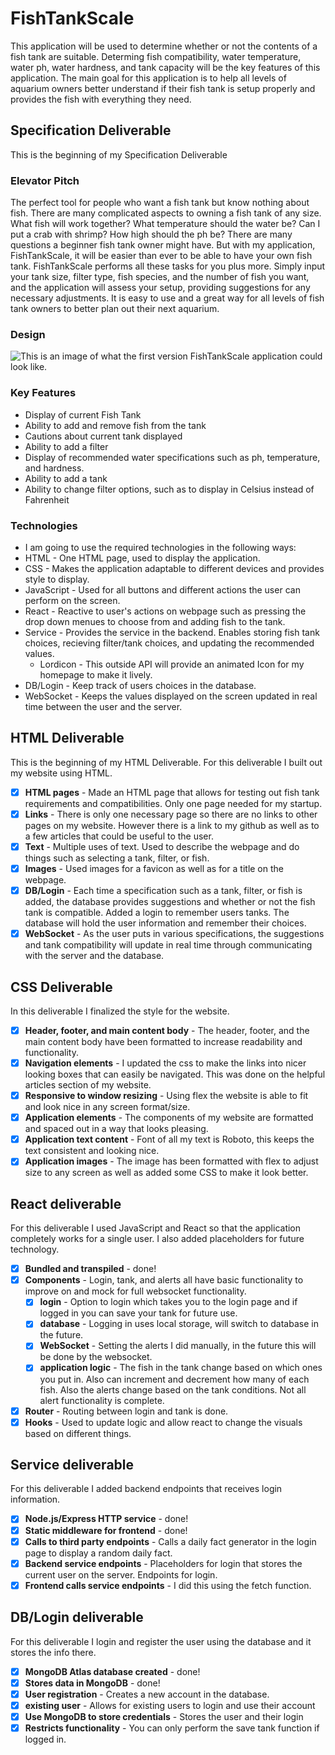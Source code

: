 # FishTankScale
This application will be used to determine whether or not the contents of a fish tank are suitable. Determing fish compatibility, water temperature, water ph, water hardness, and tank capacity will be the key features of this application. The main goal for this application is to help all levels of aquarium owners better understand if their fish tank is setup properly and provides the fish with everything they need.
## Specification Deliverable
This is the beginning of my Specification Deliverable
### Elevator Pitch
The perfect tool for people who want a fish tank but know nothing about fish. There are many complicated aspects to owning a fish tank of any size. What fish will work together? What temperature should the water be? Can I put a crab with shrimp? How high should the ph be? There are many questions a beginner fish tank owner might have. But with my application, FishTankScale, it will be easier than ever to be able to have your own fish tank. FishTankScale performs all these tasks for you plus more. Simply input your tank size, filter type, fish species, and the number of fish you want, and the application will assess your setup, providing suggestions for any necessary adjustments. It is easy to use and a great way for all levels of fish tank owners to better plan out their next aquarium.
### Design
![This is an image of what the first version FishTankScale application could look like.](https://github.com/kobycut/startup/blob/main/Screenshot%202024-09-10%20190151.png)
### Key Features
+ Display of current Fish Tank
+ Ability to add and remove fish from the tank
+ Cautions about current tank displayed
+ Ability to add a filter
+ Display of recommended water specifications such as ph, temperature, and hardness.
+ Ability to add a tank
+ Ability to change filter options, such as to display in Celsius instead of Fahrenheit
### Technologies
+ I am going to use the required technologies in the following ways:
+ HTML - One HTML page, used to display the application.
+ CSS - Makes the application adaptable to different devices and provides style to display.
+ JavaScript - Used for all buttons and different actions the user can perform on the screen.
+ React - Reactive to user's actions on webpage such as pressing the drop down menues to choose from and adding fish to the tank.
+ Service - Provides the service in the backend. Enables storing fish tank choices, recieving filter/tank choices, and updating the recommended values.
  - Lordicon - This outside API will provide an animated Icon for my homepage to make it lively.
+ DB/Login - Keep track of users choices in the database.
+ WebSocket - Keeps the values displayed on the screen updated in real time between the user and the server.
## HTML Deliverable
This is the beginning of my HTML Deliverable.
For this deliverable I built out my website using HTML.
- [x] **HTML pages** - Made an HTML page that allows for testing out fish tank requirements and compatibilities. Only one page needed for my startup.
- [x] **Links** - There is only one necessary page so there are no links to other pages on my website. However there is a link to my github as well as to a few articles that could be useful to the user.
- [x] **Text** - Multiple uses of text. Used to describe the webpage and do things such as selecting a tank, filter, or fish.
- [x] **Images** - Used images for a favicon as well as for a title on the webpage.
- [x] **DB/Login** - Each time a specification such as a tank, filter, or fish is added, the database provides suggestions and whether or not the fish tank is compatible. Added a login to remember users tanks. The database will hold the user information and remember their choices.
- [x] **WebSocket** - As the user puts in various specifications, the suggestions and tank compatibility will update in real time through communicating with the server and the database.
## CSS Deliverable
In this deliverable I finalized the style for the website.
- [x] **Header, footer, and main content body** - The header, footer, and the main content body have been formatted to increase readability and functionality.
- [x] **Navigation elements** - I updated the css to make the links into nicer looking boxes that can easily be navigated. This was done on the helpful articles section of my website.
- [x] **Responsive to window resizing** - Using flex the website is able to fit and look nice in any screen format/size.
- [x] **Application elements** - The components of my website are formatted and spaced out in a way that looks pleasing.
- [x] **Application text content** - Font of all my text is Roboto, this keeps the text consistent and looking nice.
- [x] **Application images** - The image has been formatted with flex to adjust size to any screen as well as added some CSS to make it look better. 

## React deliverable

For this deliverable I used JavaScript and React so that the application completely works for a single user. I also added placeholders for future technology.

- [x] **Bundled and transpiled** - done!
- [x] **Components** - Login, tank, and alerts all have basic functionality to improve on and mock for full websocket functionality.
  - [x] **login** - Option to login which takes you to the login page and if logged in you can save your tank for future use.
  - [x] **database** - Logging in uses local storage, will switch to database in the future.
  - [x] **WebSocket** - Setting the alerts I did manually, in the future this will be done by the websocket.
  - [x] **application logic** - The fish in the tank change based on which ones you put in. Also can increment and decrement how many of each fish. Also the alerts change based on the tank conditions. Not all alert functionality is complete.
- [x] **Router** - Routing between login and tank is done.
- [x] **Hooks** - Used to update logic and allow react to change the visuals based on different things.

## Service deliverable



For this deliverable I added backend endpoints that receives login information.

- [x] **Node.js/Express HTTP service** - done!
- [x] **Static middleware for frontend** - done!
- [x] **Calls to third party endpoints** - Calls a daily fact generator in the login page to display a random daily fact.
- [x] **Backend service endpoints** - Placeholders for login that stores the current user on the server. Endpoints for login.
- [x] **Frontend calls service endpoints** - I did this using the fetch function.

## DB/Login deliverable

For this deliverable I login and register the user using the database and it stores the info there.

- [x] **MongoDB Atlas database created** - done!
- [x] **Stores data in MongoDB** - done!
- [x] **User registration** - Creates a new account in the database.
- [x] **existing user** - Allows for existing users to login and use their account
- [x] **Use MongoDB to store credentials** - Stores the user and their login
- [x] **Restricts functionality** - You can only perform the save tank function if logged in.
